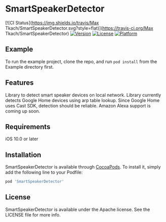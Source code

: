 # SmartSpeakerDetector

[![CI Status](https://img.shields.io/travis/Max Tkach/SmartSpeakerDetector.svg?style=flat)](https://travis-ci.org/Max Tkach/SmartSpeakerDetector)
[![Version](https://img.shields.io/cocoapods/v/SmartSpeakerDetector.svg?style=flat)](https://cocoapods.org/pods/SmartSpeakerDetector)
[![License](https://img.shields.io/cocoapods/l/SmartSpeakerDetector.svg?style=flat)](https://cocoapods.org/pods/SmartSpeakerDetector)
[![Platform](https://img.shields.io/cocoapods/p/SmartSpeakerDetector.svg?style=flat)](https://cocoapods.org/pods/SmartSpeakerDetector)

## Example

To run the example project, clone the repo, and run `pod install` from the Example directory first.

## Features

Library to detect smart speaker devices on local network. 
Library currently detects Google Home devices using arp table lookup. Since Google Home uses Cast SDK, detection should be reliable. Amazon Alexa support is coming up soon.

## Requirements

iOS 10.0 or later

## Installation

SmartSpeakerDetector is available through [CocoaPods](https://cocoapods.org). To install
it, simply add the following line to your Podfile:

```ruby
pod 'SmartSpeakerDetector'
```

## License

SmartSpeakerDetector is available under the Apache license. See the LICENSE file for more info.
